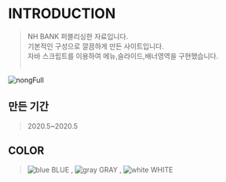 # INTRODUCTION
> NH BANK 퍼블리싱한 자료입니다. <br>
> 기본적인 구성으로 깔끔하게 만든 사이트입니다. <br>
> 자바 스크립트를 이용하여 메뉴,슬라이드,배너영역을 구현했습니다.<br><br>

![nongFull](https://user-images.githubusercontent.com/58199479/83517734-5ad41980-a514-11ea-9475-0612a586c4b0.png)

## 만든 기간
> 2020.5~2020.5

## COLOR
> ![blue](https://user-images.githubusercontent.com/58199479/83522751-1187c800-a51c-11ea-96db-81b938371415.PNG)
 BLUE , ![gray](https://user-images.githubusercontent.com/58199479/83522756-13ea2200-a51c-11ea-87f5-ebc73f871bfe.PNG)
 GRAY , ![white](https://user-images.githubusercontent.com/58199479/83522764-16e51280-a51c-11ea-8ed2-e83abb476a8f.PNG)
 WHITE



